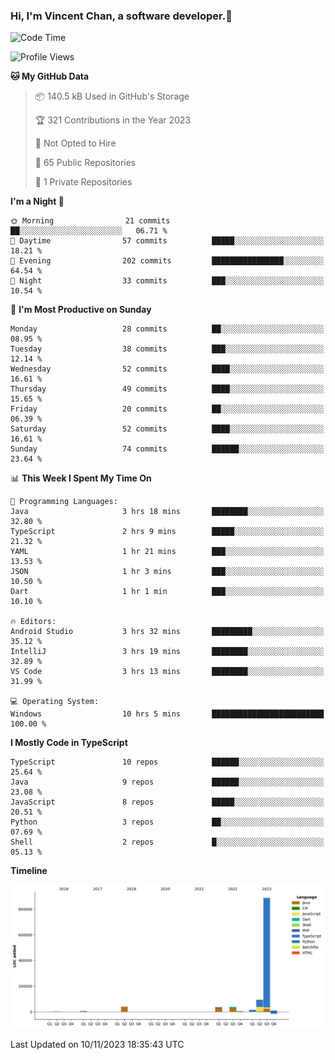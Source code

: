 ### Hi, I'm Vincent Chan, a software developer.👋

<!--
**hkvincent/hkvincent** is a ✨ _special_ ✨ repository because its `README.md` (this file) appears on your GitHub profile.

Here are some ideas to get you started:

- 🔭 I’m currently working on ...
- 🌱 I’m currently learning ...
- 👯 I’m looking to collaborate on ...
- 🤔 I’m looking for help with ...
- 💬 Ask me about ...
- 📫 How to reach me: ...
- 😄 Pronouns: ...
- ⚡ Fun fact: ...
-->
<!--START_SECTION:waka-->
![Code Time](http://img.shields.io/badge/Code%20Time-590%20hrs%2048%20mins-blue)

![Profile Views](http://img.shields.io/badge/Profile%20Views-0-blue)

**🐱 My GitHub Data** 

> 📦 140.5 kB Used in GitHub's Storage 
 > 
> 🏆 321 Contributions in the Year 2023
 > 
> 🚫 Not Opted to Hire
 > 
> 📜 65 Public Repositories 
 > 
> 🔑 1 Private Repositories 
 > 
**I'm a Night 🦉** 

```text
🌞 Morning                21 commits          ██░░░░░░░░░░░░░░░░░░░░░░░   06.71 % 
🌆 Daytime                57 commits          █████░░░░░░░░░░░░░░░░░░░░   18.21 % 
🌃 Evening                202 commits         ████████████████░░░░░░░░░   64.54 % 
🌙 Night                  33 commits          ███░░░░░░░░░░░░░░░░░░░░░░   10.54 % 
```
📅 **I'm Most Productive on Sunday** 

```text
Monday                   28 commits          ██░░░░░░░░░░░░░░░░░░░░░░░   08.95 % 
Tuesday                  38 commits          ███░░░░░░░░░░░░░░░░░░░░░░   12.14 % 
Wednesday                52 commits          ████░░░░░░░░░░░░░░░░░░░░░   16.61 % 
Thursday                 49 commits          ████░░░░░░░░░░░░░░░░░░░░░   15.65 % 
Friday                   20 commits          ██░░░░░░░░░░░░░░░░░░░░░░░   06.39 % 
Saturday                 52 commits          ████░░░░░░░░░░░░░░░░░░░░░   16.61 % 
Sunday                   74 commits          ██████░░░░░░░░░░░░░░░░░░░   23.64 % 
```


📊 **This Week I Spent My Time On** 

```text
💬 Programming Languages: 
Java                     3 hrs 18 mins       ████████░░░░░░░░░░░░░░░░░   32.80 % 
TypeScript               2 hrs 9 mins        █████░░░░░░░░░░░░░░░░░░░░   21.32 % 
YAML                     1 hr 21 mins        ███░░░░░░░░░░░░░░░░░░░░░░   13.53 % 
JSON                     1 hr 3 mins         ███░░░░░░░░░░░░░░░░░░░░░░   10.50 % 
Dart                     1 hr 1 min          ███░░░░░░░░░░░░░░░░░░░░░░   10.10 % 

🔥 Editors: 
Android Studio           3 hrs 32 mins       █████████░░░░░░░░░░░░░░░░   35.12 % 
IntelliJ                 3 hrs 19 mins       ████████░░░░░░░░░░░░░░░░░   32.89 % 
VS Code                  3 hrs 13 mins       ████████░░░░░░░░░░░░░░░░░   31.99 % 

💻 Operating System: 
Windows                  10 hrs 5 mins       █████████████████████████   100.00 % 
```

**I Mostly Code in TypeScript** 

```text
TypeScript               10 repos            ██████░░░░░░░░░░░░░░░░░░░   25.64 % 
Java                     9 repos             ██████░░░░░░░░░░░░░░░░░░░   23.08 % 
JavaScript               8 repos             █████░░░░░░░░░░░░░░░░░░░░   20.51 % 
Python                   3 repos             ██░░░░░░░░░░░░░░░░░░░░░░░   07.69 % 
Shell                    2 repos             █░░░░░░░░░░░░░░░░░░░░░░░░   05.13 % 
```



**Timeline**

![Lines of Code chart](https://raw.githubusercontent.com/hkvincent/hkvincent/main/assets/bar_graph.png)


 Last Updated on 10/11/2023 18:35:43 UTC
<!--END_SECTION:waka-->

